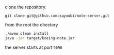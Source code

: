 clone the repository:

`git clone git@github.com:kayoubi/note-server.git`

from the root the directory 

```bash
./mvnw clean install
java -jar target/boeing-note.jar
```

the server starts at port `9090`